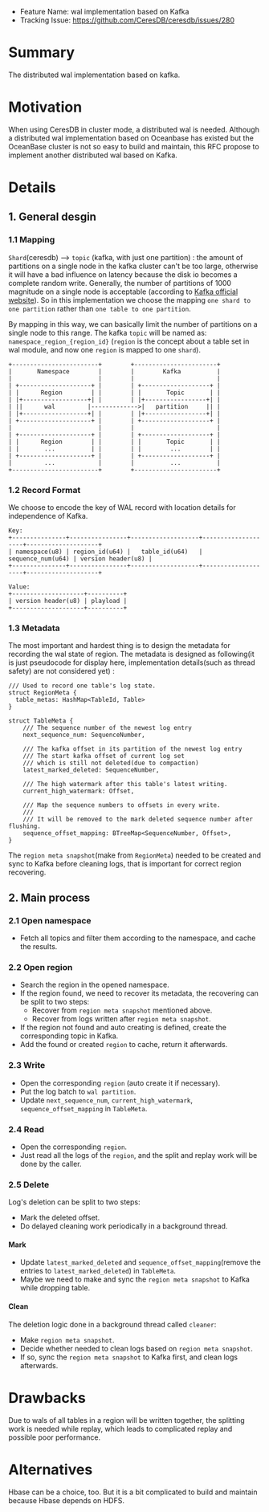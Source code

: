 - Feature Name: wal implementation based on Kafka
- Tracking Issue:  https://github.com/CeresDB/ceresdb/issues/280

# Summary
The distributed wal implementation based on kafka.

# Motivation
When using CeresDB in cluster mode, a distributed wal is needed. Although a distributed wal implementation based on Oceanbase has existed but the OceanBase cluster is not so easy to build and maintain, this RFC propose to implement another distributed wal based on Kafka.

# Details
## 1. General desgin
### 1.1 Mapping
`Shard`(ceresdb) --> `topic` (kafka, with just one partition) : the amount of partitions on a single node in the kafka cluster can't be too large, otherwise it will have a bad influence on latency because the disk io becomes a complete random write. Generally, the number of partitions of 1000 magnitude on a single node is acceptable (according to [Kafka official website](https://www.confluent.io/blog/how-choose-number-topics-partitions-kafka-cluster/)). So in this implementation we choose the mapping `one shard to one partition` rather than `one table to one partition`.

By mapping in this way, we can basically limit the number of partitions on a single node to this range. The kafka `topic` will be named as: `namespace_region_{region_id}` (`region` is the concept about a table set in wal module, and now one `region` is mapped to one `shard`).
```
+------------------------+        +-----------------------+                                                               
|       Namespace        |        |        Kafka          |                                                               
|                        |        |                       |                                                               
| +--------------------+ |        | +-------------------+ |                                                               
| |      Region        | |        | |       Topic       | |                                                               
| |+------------------+| |        | |+-----------------+| |                                                               
| ||      wal         |------------->|   partition     || |                                                               
| |+------------------+| |        | |+-----------------+| |                                                               
| +--------------------+ |        | +-------------------+ |                                                               
|                        |        |                       |                                                               
| +--------------------+ |        | +-------------------+ |                                                               
| |      Region        | |        | |       Topic       | |                                                               
| |       ...          | |        | |        ...        | |                                                               
| +--------------------+ |        | +-------------------+ |                                                               
|         ...            |        |          ...          |                                                               
+------------------------+        +-----------------------+                                                               

```
### 1.2 Record Format
We choose to encode the key of WAL record with location details for independence of Kafka.

```
Key:
+---------------+----------------+-------------------+--------------------+--------------------+
| namespace(u8) | region_id(u64) |   table_id(u64)   |  sequence_num(u64) | version header(u8) |
+---------------+----------------+-------------------+--------------------+--------------------+

Value:
+--------------------+----------+
| version header(u8) | playload |
+--------------------+----------+
```
### 1.3 Metadata
The most important and hardest thing is to design the metadata for recording the wal state of region.
The metadata is designed as following(it is just pseudocode for display here, implementation details(such as thread safety) are not considered yet) :

```
/// Used to record one table's log state.
struct RegionMeta {
  table_metas: HashMap<TableId, Table>
}

struct TableMeta {
    /// The sequence number of the newest log entry 
    next_sequence_num: SequenceNumber,
    
    /// The kafka offset in its partition of the newest log entry 
    /// The start kafka offset of current log set 
    /// which is still not deleted(due to compaction)
    latest_marked_deleted: SequenceNumber,
    
    /// The high watermark after this table's latest writing.
    current_high_watermark: Offset,

    /// Map the sequence numbers to offsets in every write.
    ///
    /// It will be removed to the mark deleted sequence number after flushing.
    sequence_offset_mapping: BTreeMap<SequenceNumber, Offset>,
}
```
The `region meta snapshot`(make from `RegionMeta`) needed to be created and sync to Kafka before cleaning logs, that is important for correct region recovering.

## 2. Main process
### 2.1 Open namespace
- Fetch all topics and filter them according to the namespace, and cache the results.
### 2.2 Open region
- Search the region in the opened namespace. 
- If the region found, we need to recover its metadata, the recovering can be split to two steps:
  - Recover from `region meta snapshot` mentioned above.
  - Recover from logs written after `region meta snapshot`.
- If the region not found and auto creating is defined, create the corresponding topic in Kafka.
- Add the found or created `region` to cache, return it afterwards.
### 2.3 Write
- Open the corresponding `region` (auto create it if necessary).
- Put the log batch to `wal partition`.
- Update `next_sequence_num`, `current_high_watermark`, `sequence_offset_mapping` in `TableMeta`.
### 2.4 Read
- Open the corresponding `region`.
- Just read all the logs of the `region`, and the split and replay work will be done by the caller.
### 2.5 Delete
Log's deletion can be split to two steps:
+ Mark the deleted offset.
+ Do delayed cleaning work periodically in a background thread.
#### Mark
+ Update `latest_marked_deleted` and `sequence_offset_mapping`(remove the entries to `latest_marked_deleted`) in `TableMeta`.
+ Maybe we need to make and sync the `region meta snapshot` to Kafka while dropping table.
#### Clean
The deletion logic done in a background thread called `cleaner`:
- Make `region meta snapshot`.
- Decide whether needed to clean logs based on `region meta snapshot`.
- If so, sync the `region meta snapshot` to Kafka first, and clean logs afterwards.

# Drawbacks
Due to wals of all tables in a region will be written together, the splitting work is needed while replay, which leads to complicated replay and possible poor performance.

# Alternatives
Hbase can be a choice, too. But it is a bit complicated to build and maintain because Hbase depends on HDFS.
